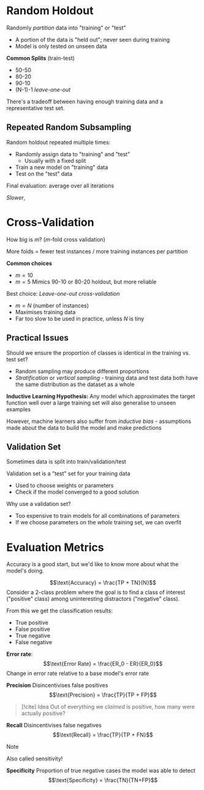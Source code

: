


# Random Holdout
Randomly *partition* data into "training" or "test"
- A portion of the data is "held out"; never seen during training
- Model is only tested on unseen data

**Common Splits** (train-test)
- 50-50
- 80-20
- 90-10
- (N-1)-1 *leave-one-out*

There's a tradeoff between having enough training data and a representative test set.
## Repeated Random Subsampling
Random holdout repeated multiple times:
- Randomly assign data to "training" and "test"
	- Usually with a fixed split
- Train a new model on "training" data
- Test on the "test" data

Final evaluation: average over all iterations


*Slower*, 
# Cross-Validation
How big is $m$? ($m$-fold cross validation)

More folds = fewer test instances / more training instances per partition

**Common choices**
- $m=10$
- $m=5$
Mimics 90-10 or 80-20 holdout, but more reliable

Best choice: *Leave-one-out cross-validation*
- $m=N$ (number of instances)
- Maximises training data
- Far too slow to be used in practice, unless $N$ is tiny

## Practical Issues
Should we ensure the proportion of classes is identical in the training vs. test set?
- Random sampling may produce different proportions
- *Stratification* or *vertical sampling* - training data and test data both have the same distribution as the dataset as a whole

**Inductive Learning Hypothesis:**
Any model which approximates the target function well over a large training set will also generalise to unseen examples

However, machine learners  also suffer from *inductive bias* - assumptions made about the data to build the model and make predictions


## Validation Set
Sometimes data is split into train/validation/test

Validation set is a "test" set for your training data
- Used to choose weights or parameters
- Check if the model converged to a good solution

Why use a validation set?
- Too expensive to train models for all combinations of parameters
- If we choose parameters on the *whole* training set, we can overfit

# Evaluation Metrics

Accuracy is a good start, but we'd like to know more about what the model's doing.

$$\text{Accuracy} = \frac{TP + TN}{N}$$
Consider a 2-class problem where the goal is to find a class of interest ("positive" class) among uninteresting distractors ("negative" class).

From this we get the classification results:
- True positive
- False positive
- True negative
- False negative

**Error rate**:
$$\text{Error Rate} = \frac{ER_0 - ER}{ER_0}$$
Change in error rate relative to a base model's error rate


**Precision**
Disincentivises false positives
$$\text{Precision} = \frac{TP}{TP + FP}$$
>[!cite] Idea
>Out of everything we *claimed* is positive, how many were actually positive?

**Recall**
Disincentivises false negatives
$$\text{Recall} = \frac{TP}{TP + FN}$$
>[!note]
>Also called sensitivity!

**Specificity**
Proportion of true negative cases the model was able to detect
$$\text{Specificity} = \frac{TN}{TN+FP}$$

